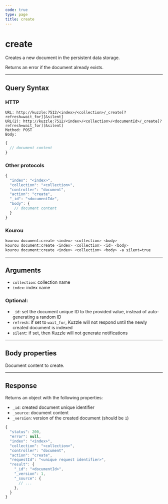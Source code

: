```yaml
---
code: true
type: page
title: create
---
```


# create



Creates a new document in the persistent data storage.

Returns an error if the document already exists.

---

## Query Syntax

### HTTP

```http
URL: http://kuzzle:7512/<index>/<collection>/_create[?refresh=wait_for][&silent]
URL(2): http://kuzzle:7512/<index>/<collection>/<documentId>/_create[?refresh=wait_for][&silent]
Method: POST
Body:
```

```js
{
  // document content
}
```

### Other protocols

```js
{
  "index": "<index>",
  "collection": "<collection>",
  "controller": "document",
  "action": "create",
  "_id": "<documentId>",
  "body": {
    // document content
  }
}
```

### Kourou

```bash
kourou document:create <index> <collection> <body>
kourou document:create <index> <collection> <id> <body>
kourou document:create <index> <collection> <body> -a silent=true
```

---

## Arguments

- `collection`: collection name
- `index`: index name

### Optional:

- `_id`: set the document unique ID to the provided value, instead of auto-generating a random ID
- `refresh`: if set to `wait_for`, Kuzzle will not respond until the newly created document is indexed
- `silent`: if set, then Kuzzle will not generate notifications <SinceBadge version="2.9.2" />

---

## Body properties

Document content to create.

---

## Response

Returns an object with the following properties:

- `_id`: created document unique identifier
- `_source`: document content
- `_version`: version of the created document (should be `1`)

```js
{
  "status": 200,
  "error": null,
  "index": "<index>",
  "collection": "<collection>",
  "controller": "document",
  "action": "create",
  "requestId": "<unique request identifier>",
  "result": {
    "_id": "<documentId>",
    "_version": 1,
    "_source": {
      // ...
    },
  }
}
```
